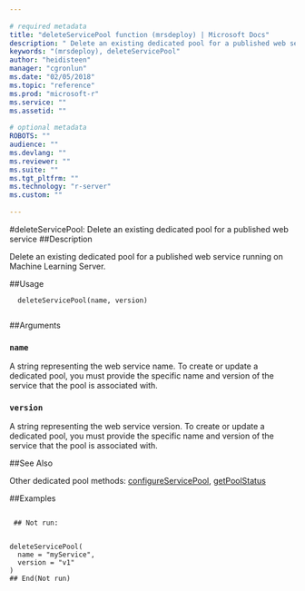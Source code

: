 ```yaml
--- 
 
# required metadata 
title: "deleteServicePool function (mrsdeploy) | Microsoft Docs" 
description: " Delete an existing dedicated pool for a published web service running on Machine Learning Server. " 
keywords: "(mrsdeploy), deleteServicePool" 
author: "heidisteen" 
manager: "cgronlun" 
ms.date: "02/05/2018" 
ms.topic: "reference" 
ms.prod: "microsoft-r" 
ms.service: "" 
ms.assetid: "" 
 
# optional metadata 
ROBOTS: "" 
audience: "" 
ms.devlang: "" 
ms.reviewer: "" 
ms.suite: "" 
ms.tgt_pltfrm: "" 
ms.technology: "r-server" 
ms.custom: "" 
 
--- 
```

 
 
 
 
 #deleteServicePool: Delete an existing dedicated pool for a published web service 
 ##Description
 
Delete an existing dedicated pool for a published web service running on 
Machine Learning Server.
 
 
 ##Usage

```   
  deleteServicePool(name, version)
 
```
 
 ##Arguments

   
  
 ### `name`
 A string representing the web service name. To create or update  a dedicated pool, you must provide the specific name and version of the  service that the pool is associated with. 
  
  
  
 ### `version`
 A string representing the web service version. To create or  update a dedicated pool, you must provide the specific name and version of the  service that the pool is associated with. 
  
 
 
 ##See Also
 
Other dedicated pool methods: [configureServicePool](ConfigureServicePool.md),
[getPoolStatus](GetPoolStatus.md)
   
 ##Examples

 ```
   
  ## Not run:
 

deleteServicePool(
   name = "myService",
   version = "v1"
)
 ## End(Not run) 
  
                                
 
```
 
